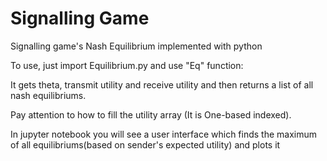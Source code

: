 # Signalling Game
Signalling game's Nash Equilibrium implemented with python

To use, just import Equilibrium.py and use "Eq" function:

It gets theta, transmit utility and receive utility and then returns a list of all nash equilibriums.

Pay attention to how to fill the utility array (It is One-based indexed).

In jupyter notebook you will see a user interface which finds the maximum of all equilibriums(based on sender's expected utility) and plots it
